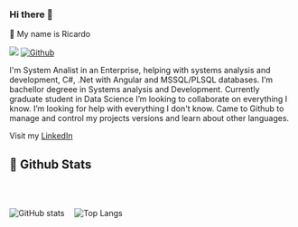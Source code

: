 ### Hi there 👋


🧔 My name is Ricardo

![](https://visitor-badge.laobi.icu/badge?page_id=RicardoPiza.RicardoPiza)
[![Github](https://img.shields.io/github/followers/RicardoPiza?label=Follow&style=social)](https://github.com/RicardoPiza)


I'm System Analist in an Enterprise, helping with systems analysis and development, C#, .Net with Angular and MSSQL/PLSQL databases.
I’m bachellor degreee in Systems analysis and Development.
Currently graduate student in Data Science
I’m looking to collaborate on everything I know.
I’m looking for help with everything I don't know.
Came to Github to manage and control my projects versions and learn about other languages.

Visit my <a href = "https://www.linkedin.com/in/ricardo-henrique-piza-a31ab0209?lipi=urn%3Ali%3Apage%3Ad_flagship3_profile_view_base_contact_details%3BGT%2BHixZoR4q4eLtTb06Xeg%3D%3D">LinkedIn</a>

<h2>👑 Github Stats</h2>


<br><br>

![GitHub stats](https://github-readme-stats-sigma-five.vercel.app/api?username=RicardoPiza&show_icons=true&theme=tokyonight)&emsp;
![Top Langs](https://github-readme-stats-sigma-five.vercel.app/api/top-langs/?username=RicardoPiza&theme=tokyonight)



